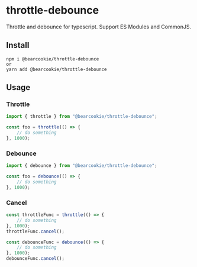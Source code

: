 # throttle-debounce

Throttle and debounce for typescript. Support ES Modules and CommonJS.

## Install

```
npm i @bearcookie/throttle-debounce
or
yarn add @bearcookie/throttle-debounce
```

## Usage

### Throttle

```javascript
import { throttle } from "@bearcookie/throttle-debounce";

const foo = throttle(() => {
    // do something
}, 1000);
```

### Debounce

```javascript
import { debounce } from "@bearcookie/throttle-debounce";

const foo = debounce(() => {
    // do something
}, 1000);
```

### Cancel

```javascript
const throttleFunc = throttle(() => {
    // do something
}, 1000);
throttleFunc.cancel();

const debounceFunc = debounce(() => {
    // do something
}, 1000);
debounceFunc.cancel();
```

